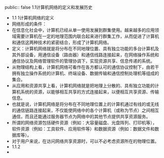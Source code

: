 public:: false
1.1计算机网络的定义和发展历史

- 1.1 1计算机网络的定义
- 网络形成的条件：
- 在信息化社会中，计算机已经从单一使用发展到群集使用。越来越多的应用领域需要计算机在一定的地理范围内联合起来进行群集工作，从而促进了计算机和通信这两种技术的紧密结合，形成了计算机网络。
- 定义：计算机网络就是将分布在不同地理位置、具有独立功能的多台计算机及其外部设备，用通信设备（路由器）和通信线路连接起来，在网络操作系统和通信协议及网络管理软件的管理协调下，实现资源共享、信息传递的系统。
- 从物理结构上看，计算机网络可看作在各方都认可的通信协议控制下，由若干拥有独立操作系统的计算机、终端设备、数据传输和通信控制处理机等组成的集合。
- 从应用和资源共享上看，计算机网络就是把地理上分散的、具有独立功能的计算机系统的资源，以能够相互共享的方式连接起来，以便相互共享资源、传输信息。
- 也就是说，计算机网络是将分布在不同地理位置上的计算机通过有线的或无线的通信链路连接起来，不仅能使网络中的各个计算机（或称为节点）之间相互通信，而且还能通过服务器节点为网络中的其他节点提供共享资源服务。
- 所谓的网络资源包括硬件资源（例如：大容量磁盘、光盘阵列、打印机等），软件资源（例如：工具软件、应用软件等）和数据资源（例如：数据文件和数据库等）。
- 对于用户来说，在访问网络共享资源时，可以不必考虑资源所在的物理位置。
- 1.1.2
-